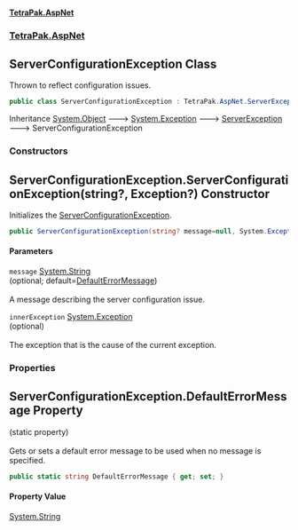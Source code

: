 #### [TetraPak.AspNet](index.md 'index')
### [TetraPak.AspNet](TetraPak_AspNet.md 'TetraPak.AspNet')
## ServerConfigurationException Class
Thrown to reflect configuration issues.  
```csharp
public class ServerConfigurationException : TetraPak.AspNet.ServerException
```

Inheritance [System.Object](https://docs.microsoft.com/en-us/dotnet/api/System.Object 'System.Object') &#129106; [System.Exception](https://docs.microsoft.com/en-us/dotnet/api/System.Exception 'System.Exception') &#129106; [ServerException](TetraPak_AspNet_ServerException.md 'TetraPak.AspNet.ServerException') &#129106; ServerConfigurationException  
### Constructors
<a name='TetraPak_AspNet_ServerConfigurationException_ServerConfigurationException(string__System_Exception_)'></a>
## ServerConfigurationException.ServerConfigurationException(string?, Exception?) Constructor
Initializes the [ServerConfigurationException](TetraPak_AspNet_ServerConfigurationException.md 'TetraPak.AspNet.ServerConfigurationException').  
```csharp
public ServerConfigurationException(string? message=null, System.Exception? innerException=null);
```
#### Parameters
<a name='TetraPak_AspNet_ServerConfigurationException_ServerConfigurationException(string__System_Exception_)_message'></a>
`message` [System.String](https://docs.microsoft.com/en-us/dotnet/api/System.String 'System.String')  
(optional; default=[DefaultErrorMessage](TetraPak_AspNet_ServerConfigurationException.md#TetraPak_AspNet_ServerConfigurationException_DefaultErrorMessage 'TetraPak.AspNet.ServerConfigurationException.DefaultErrorMessage'))<br/>  
A message describing the server configuration issue.  
  
<a name='TetraPak_AspNet_ServerConfigurationException_ServerConfigurationException(string__System_Exception_)_innerException'></a>
`innerException` [System.Exception](https://docs.microsoft.com/en-us/dotnet/api/System.Exception 'System.Exception')  
(optional)<br/>  
The exception that is the cause of the current exception.  
  
  
### Properties
<a name='TetraPak_AspNet_ServerConfigurationException_DefaultErrorMessage'></a>
## ServerConfigurationException.DefaultErrorMessage Property
(static property)<br/>  
Gets or sets a default error message to be used when no message is specified.  
```csharp
public static string DefaultErrorMessage { get; set; }
```
#### Property Value
[System.String](https://docs.microsoft.com/en-us/dotnet/api/System.String 'System.String')
  
